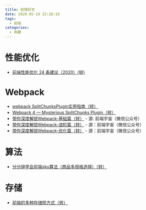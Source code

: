 ```yaml
---
title: 前端好文
date: 2020-05-19 15:20:19
tags:
  - 前端
categories:
  - 收藏
---
```


# 性能优化
- [前端性能优化 24 条建议（2020）(转)](https://segmentfault.com/a/1190000022205291?utm_source=weekly&utm_medium=email&utm_campaign=SegmentFault%20%E7%B2%BE%E9%80%89%E6%AF%8F%E5%91%A8%E7%B2%BE%E9%80%89%E4%B8%A8%E5%88%86%E6%9E%90%20Vue%203.0%20%E5%93%8D%E5%BA%94%E5%BC%8F%E5%8E%9F%E7%90%86%E4%B8%A8174%E9%81%93%20JavaScript%20%E9%9D%A2%E8%AF%95%E9%A2%98%EF%BC%8C%E5%8A%A9%E4%BD%A0%E8%BD%BB%E6%9D%BE%E6%8B%BF%20offer)
  
# Webpack
- [webpack SplitChunksPlugin实用指南（转）](https://juejin.im/post/5b99b9cd6fb9a05cff32007a)
- [Webpack 4 — Mysterious SplitChunks Plugin（转）](https://medium.com/dailyjs/webpack-4-splitchunks-plugin-d9fbbe091fd0)
- [带你深度解锁Webpack-基础篇（转）](https://mp.weixin.qq.com/s/OBUcxEFXKQQubP08LO2Uhg) - 源: 前端宇宙（微信公众号）
- [带你深度解锁Webpack-进阶篇（转）](https://mp.weixin.qq.com/s/9XGaw2TmGbGolNKM1eJ4wQ) - 源：前端宇宙（微信公众号）
- [带你深度解锁Webpack-优化篇（转）](https://mp.weixin.qq.com/s/1BdKGW43MqWWsdQJ7MYI7w) - 源：前端宇宙（微信公众号）

# 算法
- [分分钟学会前端sku算法（商品多规格选择）（转）](https://juejin.im/post/5eef2fcee51d4574113a0203?utm_source=gold_browser_extension)

# 存储
- [前端的多种存储除方式（转）](https://mp.weixin.qq.com/s/DR7kLPRkp8WXw_3li91EVA)
